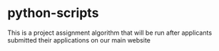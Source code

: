 # python-scripts
This is a project assignment algorithm that will be run after applicants submitted their applications on our main website
